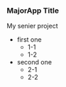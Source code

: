 ### MajorApp Title  
My senier project  

* first one  
  * 1-1  
  * 1-2  
* second one  
  * 2-1  
  * 2-2  
